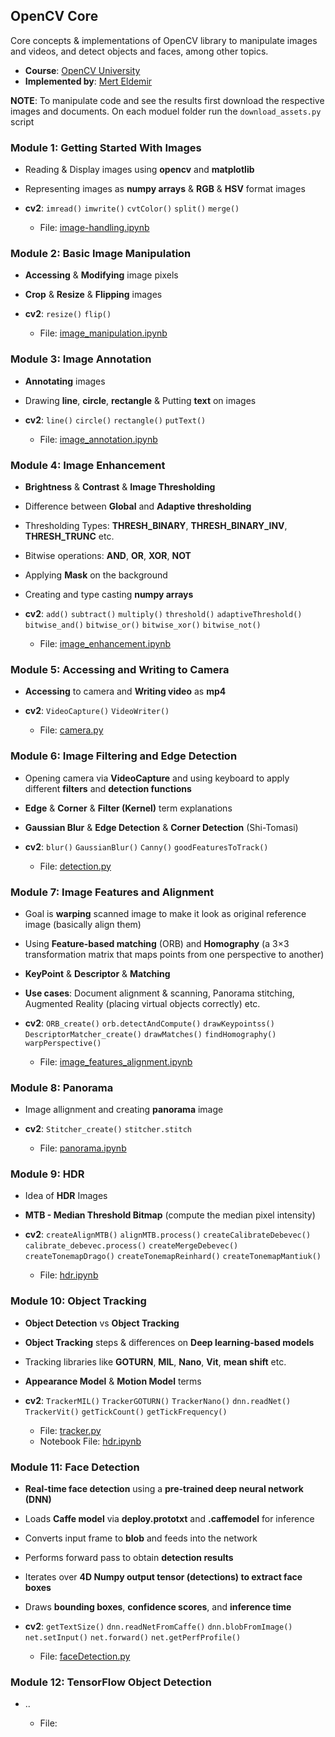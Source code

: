## OpenCV Core

Core concepts & implementations of OpenCV library to manipulate images and videos, and detect objects and faces, among other topics.

- **Course**: [OpenCV University](https://opencv.org/university/)
- **Implemented by**: [Mert Eldemir](https://github.com/merteldem1r)

**NOTE**: To manipulate code and see the results first download the respective images and documents. On each moduel folder run the `download_assets.py` script

### Module 1: Getting Started With Images

- Reading & Display images using **opencv** and **matplotlib**
- Representing images as **numpy arrays** & **RGB** & **HSV** format images
- **cv2**: `imread()` `imwrite()` `cvtColor()` `split()` `merge()`

  - File: [image-handling.ipynb](01-Image-Handling/notebooks/image_handling.ipynb)

### Module 2: Basic Image Manipulation

- **Accessing** & **Modifying** image pixels
- **Crop** & **Resize** & **Flipping** images
- **cv2**: `resize()` `flip()`

  - File: [image_manipulation.ipynb](02-Image-Manipulation/notebooks/image_manipulation.ipynb)

### Module 3: Image Annotation

- **Annotating** images
- Drawing **line**, **circle**, **rectangle** & Putting **text** on images
- **cv2**: `line()` `circle()` `rectangle()` `putText()`

  - File: [image_annotation.ipynb](03-Image-Annotation/notebooks/image_annotation.ipynb)

### Module 4: Image Enhancement

- **Brightness** & **Contrast** & **Image Thresholding**
- Difference between **Global** and **Adaptive thresholding**
- Thresholding Types: **THRESH_BINARY**, **THRESH_BINARY_INV**, **THRESH_TRUNC** etc.
- Bitwise operations: **AND**, **OR**, **XOR**, **NOT**
- Applying **Mask** on the background
- Creating and type casting **numpy arrays**
- **cv2**: `add()` `subtract()` `multiply()` `threshold()` `adaptiveThreshold()` `bitwise_and()` `bitwise_or()` `bitwise_xor()` `bitwise_not()`

  - File: [image_enhancement.ipynb](04-Image-Enhancement/notebooks/image_enhancement.ipynb)

### Module 5: Accessing and Writing to Camera

- **Accessing** to camera and **Writing video** as **mp4**
- **cv2**: `VideoCapture()` `VideoWriter()`

  - File: [camera.py](05-Access-Write-Camera/camera.py)

### Module 6: Image Filtering and Edge Detection

- Opening camera via **VideoCapture** and using keyboard to apply different **filters** and **detection functions**
- **Edge** & **Corner** & **Filter (Kernel)** term explanations
- **Gaussian Blur** & **Edge Detection** & **Corner Detection** (Shi-Tomasi)
- **cv2**: `blur()` `GaussianBlur()` `Canny()` `goodFeaturesToTrack()`

  - File: [detection.py](06-Image-Filtering-and-Edge-Detection/detection.py)

### Module 7: Image Features and Alignment

- Goal is **warping** scanned image to make it look as original reference image (basically align them)
- Using **Feature-based matching** (ORB) and **Homography** (a 3×3 transformation matrix that maps points from one perspective to another)
- **KeyPoint** & **Descriptor** & **Matching**
- **Use cases**: Document alignment & scanning, Panorama stitching, Augmented Reality (placing virtual objects correctly) etc.
- **cv2**: `ORB_create()` `orb.detectAndCompute()` `drawKeypointss()` `DescriptorMatcher_create()` `drawMatches()` `findHomography()` `warpPerspective()`

  - File: [image_features_alignment.ipynb](07-Image-Features-and-Alignment/notebooks/image_features_alignment.ipynb)

### Module 8: Panorama

- Image allignment and creating **panorama** image
- **cv2**: `Stitcher_create()` `stitcher.stitch`

  - File: [panorama.ipynb](08-Panorama/notebooks/panorama.ipynb)

### Module 9: HDR

- Idea of **HDR** Images
- **MTB - Median Threshold Bitmap** (compute the median pixel intensity)
- **cv2**: `createAlignMTB()` `alignMTB.process()` `createCalibrateDebevec()` `calibrate_debevec.process()` `createMergeDebevec()` `createTonemapDrago()` `createTonemapReinhard()` `createTonemapMantiuk()`

  - File: [hdr.ipynb](09-HDR/notebooks/hdr.ipynb)

### Module 10: Object Tracking

- **Object Detection** vs **Object Tracking**
- **Object Tracking** steps & differences on **Deep learning-based models**
- Tracking libraries like **GOTURN**, **MIL**, **Nano**, **Vit**, **mean shift** etc.
- **Appearance Model** & **Motion Model** terms
- **cv2**: `TrackerMIL()` `TrackerGOTURN()` `TrackerNano()` `dnn.readNet()` `TrackerVit()` `getTickCount()` `getTickFrequency()`

  - File: [tracker.py](10-Object-Tracking/tracker.py)
  - Notebook File: [hdr.ipynb](10-Object-Tracking/notebooks/object_tracking.ipynb)

### Module 11: Face Detection

- **Real-time face detection** using a **pre-trained deep neural network (DNN)**
- Loads **Caffe model** via **deploy.prototxt** and **.caffemodel** for inference
- Converts input frame to **blob** and feeds into the network
- Performs forward pass to obtain **detection results**
- Iterates over **4D Numpy output tensor (detections) to extract face boxes**
- Draws **bounding boxes**, **confidence scores**, and **inference time**
- **cv2**: `getTextSize()` `dnn.readNetFromCaffe()` `dnn.blobFromImage()` `net.setInput()` `net.forward()` `net.getPerfProfile()`

  - File: [faceDetection.py](11-Face-Detection/faceDetection.py)

### Module 12: TensorFlow Object Detection

- ..

  - File: